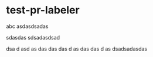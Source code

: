 # test-pr-labeler

abc
asdasdsadas


sdasdas
sdsadasdsad


dsa
d
asd
as
das
das
das
d
as
das
das
d
as
dsadsadasdas
